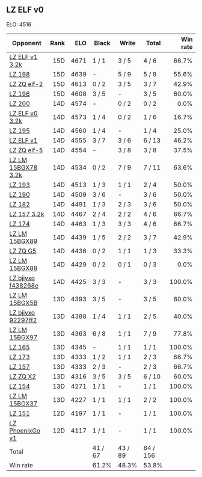 ## LZ ELF v0 ##

ELO: 4516

Opponent | Rank | ELO | Black | Write | Total | Win rate
---------|-----:|----:|-------|-------|-------|-------:
[LZ ELF v1 3.2k](LZ%20ELF%20v1%203.2k.md) | 15D | 4671 | 1 / 1 | 3 / 5 | 4 / 6 | 66.7%
[LZ 198](LZ%20198.md) | 15D | 4639 | - | 5 / 9 | 5 / 9 | 55.6%
[LZ ZQ elf-2](LZ%20ZQ%20elf-2.md) | 15D | 4613 | 0 / 2 | 3 / 5 | 3 / 7 | 42.9%
[LZ 196](LZ%20196.md) | 15D | 4608 | 3 / 5 | - | 3 / 5 | 60.0%
[LZ 200](LZ%20200.md) | 14D | 4574 | - | 0 / 2 | 0 / 2 | 0.0%
[LZ ELF v0 3.2k](LZ%20ELF%20v0%203.2k.md) | 14D | 4573 | 1 / 4 | 0 / 2 | 1 / 6 | 16.7%
[LZ 195](LZ%20195.md) | 14D | 4560 | 1 / 4 | - | 1 / 4 | 25.0%
[LZ ELF v1](LZ%20ELF%20v1.md) | 14D | 4555 | 3 / 7 | 3 / 6 | 6 / 13 | 46.2%
[LZ ZQ elf-5](LZ%20ZQ%20elf-5.md) | 14D | 4554 | - | 3 / 8 | 3 / 8 | 37.5%
[LZ LM 15BGX78 3.2k](LZ%20LM%2015BGX78%203.2k.md) | 14D | 4534 | 0 / 2 | 7 / 9 | 7 / 11 | 63.6%
[LZ 193](LZ%20193.md) | 14D | 4513 | 1 / 3 | 1 / 1 | 2 / 4 | 50.0%
[LZ 190](LZ%20190.md) | 14D | 4509 | 3 / 6 | - | 3 / 6 | 50.0%
[LZ 182](LZ%20182.md) | 14D | 4491 | 1 / 3 | 2 / 3 | 3 / 6 | 50.0%
[LZ 157 3.2k](LZ%20157%203.2k.md) | 14D | 4467 | 2 / 4 | 2 / 2 | 4 / 6 | 66.7%
[LZ 174](LZ%20174.md) | 14D | 4463 | 1 / 3 | 3 / 3 | 4 / 6 | 66.7%
[LZ LM 15BGX89](LZ%20LM%2015BGX89.md) | 14D | 4439 | 1 / 5 | 2 / 2 | 3 / 7 | 42.9%
[LZ ZQ G5](LZ%20ZQ%20G5.md) | 14D | 4436 | 0 / 2 | 1 / 1 | 1 / 3 | 33.3%
[LZ LM 15BGX88](LZ%20LM%2015BGX88.md) | 14D | 4429 | 0 / 2 | 0 / 1 | 0 / 3 | 0.0%
[LZ bjiyxo f438268e](LZ%20bjiyxo%20f438268e.md) | 14D | 4425 | 3 / 3 | - | 3 / 3 | 100.0%
[LZ LM 15BGX5B](LZ%20LM%2015BGX5B.md) | 13D | 4393 | 3 / 5 | - | 3 / 5 | 60.0%
[LZ bjiyxo 92297ff2](LZ%20bjiyxo%2092297ff2.md) | 13D | 4388 | 1 / 4 | 1 / 1 | 2 / 5 | 40.0%
[LZ LM 15BGX97](LZ%20LM%2015BGX97.md) | 13D | 4363 | 6 / 8 | 1 / 1 | 7 / 9 | 77.8%
[LZ 165](LZ%20165.md) | 13D | 4345 | - | 1 / 1 | 1 / 1 | 100.0%
[LZ 173](LZ%20173.md) | 13D | 4333 | 1 / 2 | 1 / 1 | 2 / 3 | 66.7%
[LZ 157](LZ%20157.md) | 13D | 4333 | 2 / 3 | - | 2 / 3 | 66.7%
[LZ ZQ X2](LZ%20ZQ%20X2.md) | 13D | 4316 | 3 / 5 | 3 / 5 | 6 / 10 | 60.0%
[LZ 154](LZ%20154.md) | 13D | 4271 | 1 / 1 | - | 1 / 1 | 100.0%
[LZ LM 15BGX37](LZ%20LM%2015BGX37.md) | 13D | 4227 | 1 / 1 | 1 / 1 | 2 / 2 | 100.0%
[LZ 151](LZ%20151.md) | 12D | 4197 | 1 / 1 | - | 1 / 1 | 100.0%
[LZ PhoenixGo v1](LZ%20PhoenixGo%20v1.md) | 12D | 4117 | 1 / 1 | - | 1 / 1 | 100.0%
Total | | | 41 / 67 | 43 / 89 | 84 / 156 | 
Win rate| | | 61.2% | 48.3% | 53.8% | 
